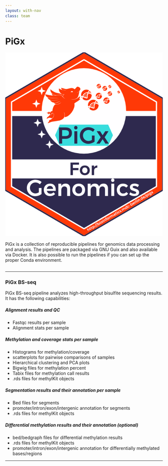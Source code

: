 ```yaml
---
layout: with-nav
class: team
---
```


# PiGx

<div class="row">
  <img src="img/hex-PIGx-forGenomics.png" class="columns myThumb">
  <div class="large-9 columns" markdown="1">
  
PiGx is a collection of reproducible pipelines for genomics data processing and analysis. The pipelines are packaged via GNU Guix and also
available via Docker. It is also possible to run the pipelines if you can set up the proper Conda environment. 


</div></div>

---------------------------------------

### PiGx BS-seq

PiGx BS-seq pipeline analyzes high-throughput bisulfite sequencing results. It has the following capabilities:


##### Alignment results and QC
- Fastqc results per sample
- Alignment stats per sample
##### Methylation and coverage stats per sample
- Histograms for methylation/coverage 
- scatterplots for pairwise comparisons of samples
- Hierarchical clustering and PCA plots 
- Bigwig files for methylation percent
- Tabix files for methylation call results
- .rds files for methylKit objects
##### Segmentation results and their annotation per sample
- Bed files for segments
- promoter/intron/exon/intergenic annotation for segments
- .rds files for methylKit objects
##### Differential methylation results and their annotation (optional)
- bed/bedgraph files for differential methylation results
- .rds files for methylKit objects
- promoter/intron/exon/intergenic annotation for differentially methylated bases/regions

---------------------------------------

